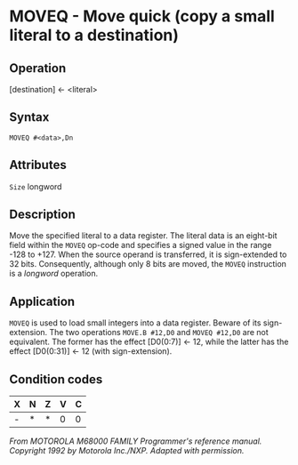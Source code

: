 # MOVEQ - Move quick (copy a small literal to a destination)

## Operation
[destination] ← \<literal\>

## Syntax
```assembly
MOVEQ #<data>,Dn
```

## Attributes
`Size`  longword

## Description
Move the specified literal to a data register. The literal data is an eight-bit field within the `MOVEQ` op-code and specifies a signed value in the range -128 to +127. When the source operand is transferred, it is sign-extended to 32 bits. Consequently, although only 8 bits are moved, the `MOVEQ` instruction is a *longword* operation.

## Application
`MOVEQ` is used to load small integers into a data register. Beware of its sign-extension. The two operations `MOVE.B #12,D0` and `MOVEQ #12,D0` are not equivalent. The former has the effect [D0(0:7)] ← 12, while the latter has the effect [D0(0:31)] ← 12 (with sign-extension).

## Condition codes
|X|N|Z|V|C|
|--|--|--|--|--|
|-|*|*|0|0|

*From MOTOROLA M68000 FAMILY Programmer's reference manual. Copyright 1992 by Motorola Inc./NXP. Adapted with permission.*